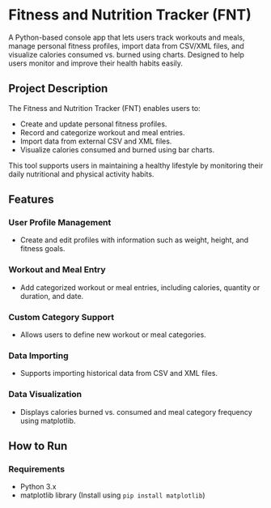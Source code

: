 # Fitness and Nutrition Tracker (FNT)

A Python-based console app that lets users track workouts and meals, manage personal fitness profiles, import data from CSV/XML files, and visualize calories consumed vs. burned using charts. Designed to help users monitor and improve their health habits easily.

## Project Description

The Fitness and Nutrition Tracker (FNT) enables users to:

- Create and update personal fitness profiles.
- Record and categorize workout and meal entries.
- Import data from external CSV and XML files.
- Visualize calories consumed and burned using bar charts.

This tool supports users in maintaining a healthy lifestyle by monitoring their daily nutritional and physical activity habits.

## Features

### User Profile Management
- Create and edit profiles with information such as weight, height, and fitness goals.

### Workout and Meal Entry
- Add categorized workout or meal entries, including calories, quantity or duration, and date.

### Custom Category Support
- Allows users to define new workout or meal categories.

### Data Importing
- Supports importing historical data from CSV and XML files.

### Data Visualization
- Displays calories burned vs. consumed and meal category frequency using matplotlib.

## How to Run

### Requirements
- Python 3.x
- matplotlib library (Install using `pip install matplotlib`)

